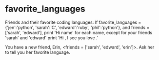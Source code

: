 # favorite_languages
Friends and their favorite coding languages:
If favorite_languages = {'jen':'python', 'sarah':'C', 'edward':'ruby', 'phil':'python'}, 
and friends = ['sarah', 'edward'], 
print 'Hi name' for each name, except for your friends 'sarah' and 'edward' print 'Hi <x>, I see you love <y>.'
  
You have a new friend, Erin, <friends = ['sarah', 'edward', 'erin']>. Ask her to tell you her favorite language.
